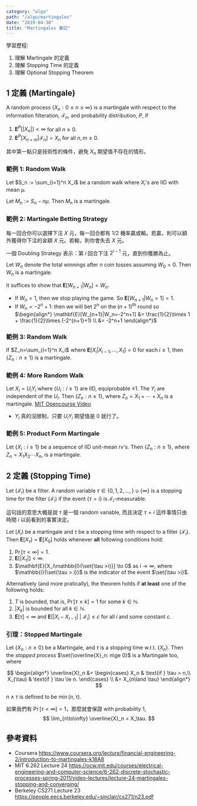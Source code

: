 ```yaml
---
category: "algo"
path: "/algo/martingales"
date: "2019-04-30"
title: "Martingales 筆記"
---
```


<note>
學習歷程:

1. 理解 Martingale 的定義
2. 理解 Stopping Time 的定義
3. 理解 Optional Stopping Theorem

</note>

## 1 定義 (Martingale)

A random process $\{X_n: 0\le n\le \infty\}$ is a martingale with respect to the information filteration, $\mathcal{F}_n$, and probability distribution, $P$, if

1. $\mathbf{E}^P[|X_n|] < \infty$ for all $n\ge 0$.
2. $\mathbf{E}^P[X_{n+m} | \mathcal{F}_n] = X_n$ for all $n, m\ge 0$.

其中第一點只是技術性的條件，避免 $X_n$ 期望值不存在的情形。

### 範例 1: Random Walk

Let $S_n := \sum_{i=1}^n X_i$ be a random walk where $X_i$'s are IID with mean $\mu$.

Let $M_n := S_n - n\mu$. Then $M_n$ is a martingale.

### 範例 2: Martingale Betting Strategy

每一回合你可以選擇下注 $X$ 元，每一回合都有 1/2 機率贏或輸。若贏，則可以額外獲得你下注的金額 $X$ 元。若輸，則你會失去 $X$ 元。

一個 Doubling Strategy 表示：第 $i$ 回合下注 $2^{i-1}$ 元，直到你獲勝為止。

Let $W_n$ denote the total winnings after $n$ coin tosses assuming $W_0=0$. Then $W_n$ is a martingale.

It suffices to show that $\mathbf{E}[W_{n+1}|W_n] = W_n$.

* If $W_n=1$, then we stop playing the game. So $\mathbf{E}[W_{n+1}|W_n=1] = 1$.
* If $W_n=-2^n+1$: then we will bet $2^n$ on the $(n+1)^\mathrm{th}$ round so
$\begin{align*}
\mathbf{E}[W_{n+1}|W_n=-2^n+1] &= \frac{1}{2}\times 1 + \frac{1}{2}\times (-2^{n+1}+1) \\
&= -2^n+1
\end{align*}$

### 範例 3: Random Walk

If $Z_n=\sum_{i=1}^n X_i$ where $\mathbf{E}[X_i | X_{i-1}, \ldots, X_1] = 0$ for each $i\ge 1$, then $\{Z_n: n\ge 1\}$ is a martingale.

### 範例 4: More Random Walk

Let $X_i = U_iY_i$ where $\{U_i: i\ge 1\}$ are IID, equiprobable $\pm 1$. The $Y_i$ are independent of the $U_i$. Then $\{Z_n: n\ge 1\}$, where $Z_n = X_1 + \cdots + X_n$ is a martingale.
[MIT Opencourse Video](https://youtu.be/TOvSJkC1nRI?t=536)

* $Y_i$ 真的沒限制，只要 $U_iY_i$ 期望值是 0 就行了。

### 範例 5: Product Form Martingale

Let $\{X_i: i\ge 1\}$ be a sequence of IID unit-mean rv's. Then $\{Z_n: n\ge 1\}$, where $Z_n = X_1X_2\cdots X_n$, is a martingale.

## 2 定義 (Stopping Time)

Let $(\mathcal{F}_i)$ be a filter. A random variable $\tau\in \{0,1,2,\ldots, \}\cup\{\infty\}$ is a stopping time for the filter $(\mathcal{F}_i)$ if the event $\{\tau=i\}$ is $\mathcal{F}_i$-measurable.

這句話的意思大概是說 $\tau$ 是一個 random variable, 而且決定 $\tau=i$ 這件事情只由時間 $i$ 以前看到的事實決定。

<theorem title='Optimal Stopping Time Theorem'>

Let $(X_i)$ be a martingale and $\tau$ be a stopping time with respect to a filter $(\mathcal{F}_i)$. Then $\mathbf{E}[X_\tau] = \mathbf{E}[X_0]$ 
holds whenever **all** following conditions hold:

1. $\Pr[\tau < \infty] = 1$.
2. $\mathbf{E}[|X_\tau|] < \infty$.
3. $\mathbf{E}[X_i\mathbb{I}{\set{\tau >i}}] \to 0$ as $i\to \infty$, where $\mathbb{I}{\set{\tau > i}}$ is the indicator of the event $\set{\tau >i}$.

Alternatively (and more pratically), the theorem holds if **at least** one of the following holds:

1. $T$ is bounded, that is, $\Pr[\tau\le k] = 1$ for some $k\in\mathbb{N}$.
2. $|X_k|$ is bounded for all $k\in\mathbb{N}$.
3. $\mathbf{E}[\tau] < \infty$ and $\mathbf{E}[|X_i-X_{i-1}|\ |\ \mathcal{F}_i] \le c$ for all $i$ and some constant $c$.

</theorem>

### 引理：Stopped Martingale

Let $\{X_n: n\ge 0\}$ be a Martingale, and $\tau$ is a stopping time w.r.t. $\{X_n\}$. Then the _stopped process_ $\set{\overline{X}_n: n\ge 0}$ is a Martingale too, where 

$$
\begin{align*}
\overline{X}_n &= \begin{cases}
X_n & \text{if } \tau > n,\\
X_{\tau} & \text{if } \tau \le n.
\end{cases} \\
&= X_{n\land \tau}
\end{align*}
$$

$n\land \tau$ is defined to be $\min(n, \tau)$.

如果我們有 $\Pr[\tau < \infty] = 1$，那麼就會保證 with probability 1,
$$ \lim_{n\to\infty} \overline{X}_n = X_\tau. $$






## 參考資料

* Coursera https://www.coursera.org/lecture/financial-engineering-2/introduction-to-martingales-k18A8 
* MIT 6.262 Lecture 24 https://ocw.mit.edu/courses/electrical-engineering-and-computer-science/6-262-discrete-stochastic-processes-spring-2011/video-lectures/lecture-24-martingales-stopping-and-converging/
* Berkeley CS271 Lecture 23 https://people.eecs.berkeley.edu/~sinclair/cs271/n23.pdf